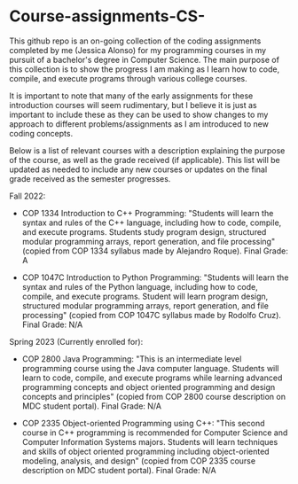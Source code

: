 # Course-assignments-CS-
This github repo is an on-going collection of the coding assignments completed by me (Jessica Alonso) for my programming courses in my pursuit of a bachelor's degree 
in Computer Science.
The main purpose of this collection is to show the progress I am making as I learn how to code, compile, and execute programs through various college courses.

It is important to note that many of the early assignments for these introduction courses will seem rudimentary, but I believe it is just as important
to include these as they can be used to show changes to my approach to different problems/assignments as I am introduced to new coding concepts.

Below is a list of relevant courses with a description explaining the purpose of the course, as well as the grade received (if applicable). 
This list will be updated as needed to include any new courses or updates on the final grade received as the semester progresses.

Fall 2022:
- COP 1334 Introduction to C++ Programming:
"Students will learn the syntax and rules of the C++ language, including how to code, compile, and execute programs. Students study program design, structured modular 
programming arrays, report generation, and file processing" (copied from COP 1334 syllabus made by Alejandro Roque).
Final Grade: A

- COP 1047C Introduction to Python Programming:
"Students will learn the syntax and rules of the Python language, including how to code, compile, and execute programs. Student will learn program design, structured 
modular programming arrays, report generation, and file processing" (copied from COP 1047C syllabus made by Rodolfo Cruz).
Final Grade: N/A 



Spring 2023 (Currently enrolled for):
- COP 2800 Java Programming:
"This is an intermediate level programming course using the Java computer language. Students will learn to code, compile, and execute programs while learning advanced 
programming concepts and object oriented programming and design concepts and principles" (copied from COP 2800 course description on MDC student portal).
Final Grade: N/A

- COP  2335 Object-oriented Programming using C++:
"This second course in C++ programming is recommended for Computer Science and Computer Information Systems majors. Students will learn techniques and skills of object 
oriented programming including object-oriented modeling, analysis, and design" (copied from COP 2335 course description on MDC student portal).
Final Grade: N/A
